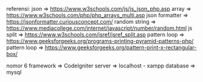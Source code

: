 referensi: json => https://www.w3schools.com/js/js_json_php.asp
array => https://www.w3schools.com/php/php_arrays_multi.asp
json formatter => https://jsonformatter.curiousconcept.com/
random string => https://www.mediacollege.com/internet/javascript/number/random.html
js split => https://www.w3schools.com/jsref/jsref_split.asp
pattern loop => https://www.geeksforgeeks.org/programs-printing-pyramid-patterns-php/
pattern loop => https://www.geeksforgeeks.org/pattern-print-x-rectangular-box/

nomor 6 framework => CodeIgniter
server => localhost - xampp
database => mysql
